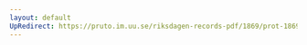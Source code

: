 ```yaml
---
layout: default
UpRedirect: https://pruto.im.uu.se/riksdagen-records-pdf/1869/prot-1869--fk--120/prot-1869--fk--120_004.pdf
---
```

